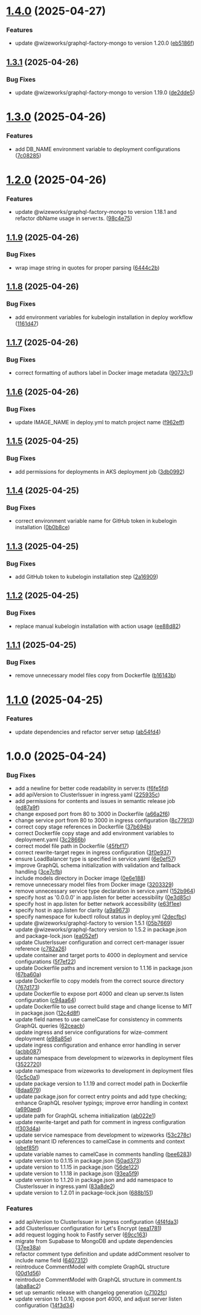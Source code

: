 # [1.4.0](https://github.com/wize-works/wize-comment/compare/v1.3.1...v1.4.0) (2025-04-27)


### Features

* update @wizeworks/graphql-factory-mongo to version 1.20.0 ([eb5186f](https://github.com/wize-works/wize-comment/commit/eb5186fd531103866ed36999c2cf8de6d0919b3d))

## [1.3.1](https://github.com/wize-works/wize-comment/compare/v1.3.0...v1.3.1) (2025-04-26)


### Bug Fixes

* update @wizeworks/graphql-factory-mongo to version 1.19.0 ([de2dde5](https://github.com/wize-works/wize-comment/commit/de2dde5607795cb21f03181ac583238f42594f44))

# [1.3.0](https://github.com/wize-works/wize-comment/compare/v1.2.0...v1.3.0) (2025-04-26)


### Features

* add DB_NAME environment variable to deployment configurations ([7c08285](https://github.com/wize-works/wize-comment/commit/7c08285ddcc81f1aa7a5ea850a6a2d0e7af36907))

# [1.2.0](https://github.com/wize-works/wize-comment/compare/v1.1.9...v1.2.0) (2025-04-26)


### Features

* update @wizeworks/graphql-factory-mongo to version 1.18.1 and refactor dbName usage in server.ts. ([98c4e75](https://github.com/wize-works/wize-comment/commit/98c4e75c6698c6c146550c1a0b8578313121e65d))

## [1.1.9](https://github.com/wize-works/wize-comment/compare/v1.1.8...v1.1.9) (2025-04-26)


### Bug Fixes

* wrap image string in quotes for proper parsing ([6444c2b](https://github.com/wize-works/wize-comment/commit/6444c2b64f5ea4c65b6b6ea4df978a4c12d601d0))

## [1.1.8](https://github.com/wize-works/wize-comment/compare/v1.1.7...v1.1.8) (2025-04-26)


### Bug Fixes

* add environment variables for kubelogin installation in deploy workflow ([1161d47](https://github.com/wize-works/wize-comment/commit/1161d47450d82953097c4ce18f01984099780ef3))

## [1.1.7](https://github.com/wize-works/wize-comment/compare/v1.1.6...v1.1.7) (2025-04-26)


### Bug Fixes

* correct formatting of authors label in Docker image metadata ([90737c1](https://github.com/wize-works/wize-comment/commit/90737c16018075c2a44d88dbce51f56e50693247))

## [1.1.6](https://github.com/wize-works/wize-comment/compare/v1.1.5...v1.1.6) (2025-04-26)


### Bug Fixes

* update IMAGE_NAME in deploy.yml to match project name ([f962eff](https://github.com/wize-works/wize-comment/commit/f962eff6ab487bfcc06711d00b08de443a576deb))

## [1.1.5](https://github.com/wize-works/wize-comment/compare/v1.1.4...v1.1.5) (2025-04-25)


### Bug Fixes

* add permissions for deployments in AKS deployment job ([3db0992](https://github.com/wize-works/wize-comment/commit/3db0992d23033c6debd50faab7bf07e033afa01b))

## [1.1.4](https://github.com/wize-works/wize-comment/compare/v1.1.3...v1.1.4) (2025-04-25)


### Bug Fixes

* correct environment variable name for GitHub token in kubelogin installation ([0b0b8ce](https://github.com/wize-works/wize-comment/commit/0b0b8ce36d00add2bfacca9295e61ee2dc8e36c9))

## [1.1.3](https://github.com/wize-works/wize-comment/compare/v1.1.2...v1.1.3) (2025-04-25)


### Bug Fixes

* add GitHub token to kubelogin installation step ([2a16909](https://github.com/wize-works/wize-comment/commit/2a169094b28ea8fb9858caf431276f06c127e162))

## [1.1.2](https://github.com/wize-works/wize-comment/compare/v1.1.1...v1.1.2) (2025-04-25)


### Bug Fixes

* replace manual kubelogin installation with action usage ([ee88d82](https://github.com/wize-works/wize-comment/commit/ee88d82761cf05b48db6b6de6f19e37c57477bf9))

## [1.1.1](https://github.com/wize-works/wize-comment/compare/v1.1.0...v1.1.1) (2025-04-25)


### Bug Fixes

* remove unnecessary model files copy from Dockerfile ([b16143b](https://github.com/wize-works/wize-comment/commit/b16143bbd6b8404dca54e1b10c56ec85b0d73a65))

# [1.1.0](https://github.com/wize-works/wize-comment/compare/v1.0.0...v1.1.0) (2025-04-25)


### Features

* update dependencies and refactor server setup ([ab54fd4](https://github.com/wize-works/wize-comment/commit/ab54fd45a83157021fe26ff873e8258410df6449))

# 1.0.0 (2025-04-24)


### Bug Fixes

* add a newline for better code readability in server.ts ([f6fe5fd](https://github.com/wize-works/wize-comment/commit/f6fe5fdbbee4f8f296645325f5d3789c5b3e4a84))
* add apiVersion to ClusterIssuer in ingress.yaml ([225935c](https://github.com/wize-works/wize-comment/commit/225935c4ccee6dbc0e02c6bd5a88ec24ac81139b))
* add permissions for contents and issues in semantic release job ([ed87a9f](https://github.com/wize-works/wize-comment/commit/ed87a9f2ab457395c575155cb6b49f65f72f54e0))
* change exposed port from 80 to 3000 in Dockerfile ([a66a2f6](https://github.com/wize-works/wize-comment/commit/a66a2f60ee4412989dc136f59404c9361825206b))
* change service port from 80 to 3000 in ingress configuration ([8c77913](https://github.com/wize-works/wize-comment/commit/8c77913b6f8c1d79d4e70d5f1653bb1b14acc033))
* correct copy stage references in Dockerfile ([37b694b](https://github.com/wize-works/wize-comment/commit/37b694b8e801e0c646e799602575f2634e7c0eb7))
* correct Dockerfile copy stage and add environment variables to deployment.yaml ([3c2866b](https://github.com/wize-works/wize-comment/commit/3c2866b74e5f300cccdffcada8b0879d3997cc6a))
* correct model file path in Dockerfile ([45fbf17](https://github.com/wize-works/wize-comment/commit/45fbf17c999427bc8af667599a27ca91c85332a8))
* correct rewrite-target regex in ingress configuration ([3f0e937](https://github.com/wize-works/wize-comment/commit/3f0e9378661900af2be21f0c33ff512169368701))
* ensure LoadBalancer type is specified in service.yaml ([6e0ef57](https://github.com/wize-works/wize-comment/commit/6e0ef5707c353d0e7cd6de4896115c58174a37d6))
* improve GraphQL schema initialization with validation and fallback handling ([3ce7cfb](https://github.com/wize-works/wize-comment/commit/3ce7cfb4244540267bb7afc377b0ca7d806c9069))
* include models directory in Docker image ([0e6e188](https://github.com/wize-works/wize-comment/commit/0e6e1880c7f1918f512ee688ec62c1172156147d))
* remove unnecessary model files from Docker image ([3203329](https://github.com/wize-works/wize-comment/commit/320332936de7127a056ed4de22406cd02d32b67a))
* remove unnecessary service type declaration in service.yaml ([152b964](https://github.com/wize-works/wize-comment/commit/152b964b635e17f4daeebbd1215bfc8990b81740))
* specify host as '0.0.0.0' in app.listen for better accessibility ([0e3d85c](https://github.com/wize-works/wize-comment/commit/0e3d85c840add3125b95d1b0a68183738a550efc))
* specify host in app.listen for better network accessibility ([e63f1ee](https://github.com/wize-works/wize-comment/commit/e63f1eef3127eaa374afd01bf308b54b945271ef))
* specify host in app.listen for clarity ([a9a9673](https://github.com/wize-works/wize-comment/commit/a9a9673c4d75ca9e826fe62be1379345c9e4d050))
* specify namespace for kubectl rollout status in deploy.yml ([2decfbc](https://github.com/wize-works/wize-comment/commit/2decfbce09cf7ce6be5aaca98c4c11759a11e5ef))
* update @wizeworks/graphql-factory to version 1.5.1 ([05b7669](https://github.com/wize-works/wize-comment/commit/05b76699a90fcc8e32a7f3bbaa77cbe5c2d0707c))
* update @wizeworks/graphql-factory version to 1.5.2 in package.json and package-lock.json ([ea052ef](https://github.com/wize-works/wize-comment/commit/ea052ef3a5c8dc9117d7008806132f228572647b))
* update ClusterIssuer configuration and correct cert-manager issuer reference ([c782a26](https://github.com/wize-works/wize-comment/commit/c782a26cd064f0a0f9f0d8a46601e29b355908a5))
* update container and target ports to 4000 in deployment and service configurations ([5f7ef22](https://github.com/wize-works/wize-comment/commit/5f7ef22b1d3e44ebab4f6198bec7331249550e1d))
* update Dockerfile paths and increment version to 1.1.16 in package.json ([67ba60a](https://github.com/wize-works/wize-comment/commit/67ba60a4eef17ffbec6af9ccd594d38ccc0a463d))
* update Dockerfile to copy models from the correct source directory ([767d173](https://github.com/wize-works/wize-comment/commit/767d17388a047acac457d59028b5066ed1a3b36a))
* update Dockerfile to expose port 4000 and clean up server.ts listen configuration ([c94aa64](https://github.com/wize-works/wize-comment/commit/c94aa644334b2139fbbdbd90e31d683157bd9633))
* update Dockerfile to use correct build stage and change license to MIT in package.json ([12c4d8f](https://github.com/wize-works/wize-comment/commit/12c4d8fe2230a78b5020aa08c5d7924f9a28b6d6))
* update field names to use camelCase for consistency in comments GraphQL queries ([62ceacb](https://github.com/wize-works/wize-comment/commit/62ceacbcac06a301231428f1b3c5515ba7bf2479))
* update ingress and service configurations for wize-comment deployment ([e98a85e](https://github.com/wize-works/wize-comment/commit/e98a85e21156a03a73f0ed52a193cc39de3286d4))
* update ingress configuration and enhance error handling in server ([acbb087](https://github.com/wize-works/wize-comment/commit/acbb087b457c93394a6c0e3e5dc29f4d61c1600b))
* update namespace from development to wizeworks in deployment files ([3522720](https://github.com/wize-works/wize-comment/commit/35227208f7e616ba295560018a028d9095c6b4d6))
* update namespace from wizeworks to development in deployment files ([0c5c0a1](https://github.com/wize-works/wize-comment/commit/0c5c0a1e57b554b6e83267e718046eef8e72ca36))
* update package version to 1.1.19 and correct model path in Dockerfile ([8daa979](https://github.com/wize-works/wize-comment/commit/8daa979a7fad2116c3f57b8c1fdb03b7898fdc44))
* update package.json for correct entry points and add type checking; enhance GraphQL resolver typings; improve error handling in context ([a690aed](https://github.com/wize-works/wize-comment/commit/a690aed341d2d0cccbb9974d69f72618a8727709))
* update path for GraphQL schema initialization ([ab022e1](https://github.com/wize-works/wize-comment/commit/ab022e18697e657c61a55b1ac59a2bb0c483bfe7))
* update rewrite-target and path for comment in ingress configuration ([f303d4a](https://github.com/wize-works/wize-comment/commit/f303d4a2b3ec69693eafe8719c14751661f4c3bd))
* update service namespace from development to wizeworks ([53c278c](https://github.com/wize-works/wize-comment/commit/53c278cc6fe22d6b878c2cd3d02cfe7b6f84f712))
* update tenant ID references to camelCase in comments and context ([ebef85f](https://github.com/wize-works/wize-comment/commit/ebef85f8fc9182903a7015a8b8c56ab5dd6c8444))
* update variable names to camelCase in comments handling ([bee6283](https://github.com/wize-works/wize-comment/commit/bee62836f5b9df3fdcbc960e5a72c9487f2edd1c))
* update version to 0.1.15 in package.json ([50ad373](https://github.com/wize-works/wize-comment/commit/50ad373c605c1fa6c8c97552ecad0f3097dc93d4))
* update version to 1.1.15 in package.json ([56de122](https://github.com/wize-works/wize-comment/commit/56de1227d7705cce04b1e236d68f08f2f6079bf3))
* update version to 1.1.18 in package.json ([93ea5f9](https://github.com/wize-works/wize-comment/commit/93ea5f95904d4229f0ce7da36783f33747b7c2a8))
* update version to 1.1.20 in package.json and add namespace to ClusterIssuer in ingress.yaml ([83a8de2](https://github.com/wize-works/wize-comment/commit/83a8de22d945a9e6ce02060e92df88b8d4576c18))
* update version to 1.2.01 in package-lock.json ([688b151](https://github.com/wize-works/wize-comment/commit/688b151a7792b54a699032bd07e14a799459295c))


### Features

* add apiVersion to ClusterIssuer in ingress configuration ([4f4fda3](https://github.com/wize-works/wize-comment/commit/4f4fda30db697a6a60471441863631eb3113b2ae))
* add ClusterIssuer configuration for Let's Encrypt ([eea1781](https://github.com/wize-works/wize-comment/commit/eea1781a0051c301365f9001e6b5c0730723c182))
* add request logging hook to Fastify server ([69cc163](https://github.com/wize-works/wize-comment/commit/69cc1638f82845f7a1957d72751eaebd688b1ed6))
* migrate from Supabase to MongoDB and update dependencies ([37ee38a](https://github.com/wize-works/wize-comment/commit/37ee38a8e44d8c147cac3b44e64e839513cc706e))
* refactor comment type definition and update addComment resolver to include name field ([6407312](https://github.com/wize-works/wize-comment/commit/6407312142e77699452d8200aa8985b75b4a124f))
* reintroduce CommentModel with complete GraphQL structure ([00d1d56](https://github.com/wize-works/wize-comment/commit/00d1d56fbaf0cb1e6ed8203b8bb079c5f490fd63))
* reintroduce CommentModel with GraphQL structure in comment.ts ([aba8ac2](https://github.com/wize-works/wize-comment/commit/aba8ac267e9aaff282c3f52e0a9ba1e914342906))
* set up semantic release with changelog generation ([c7102fc](https://github.com/wize-works/wize-comment/commit/c7102fcd5756fbdb09b2cffa364939dd3ce26155))
* update version to 1.0.10, expose port 4000, and adjust server listen configuration ([14f3d34](https://github.com/wize-works/wize-comment/commit/14f3d34814afbb1b3e5fadc9919c91af7099d714))
